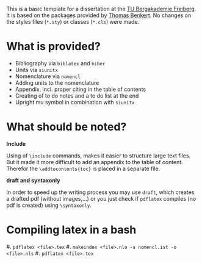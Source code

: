 This is a basic template for a dissertation at the [TU Bergakademie Freiberg](https://tu-freiberg.de). It is based on the packages provided by [Thomas Benkert](https://tu-freiberg.de/presse/latex/tubaf-latex). No changes on the styles files (`*.sty`) or classes (`*.cls`) were made.


# What is provided?

 - Bibliography via `biblatex` and `biber`
 - Units via `siunitx`
 - Nomenclature via `nomencl`
 - Adding units to the nomenclature 
 - Appendix, incl. proper citing in the table of contents
 - Creating of to do notes and a to do list at the end
 - Upright mu symbol in combination with `siunitx`


# What should be noted?


__Include__

Using of `\include` commands, makes it easier to structure large text files. But it made it more difficult to add an appendix to the table of content. Therefor the `\addtocontents{toc}` is placed in a separate file.


__draft and syntaxonly__

In order to speed up the writing process you may use `draft`, which creates a drafted pdf (without images,...) or you just check if `pdflatex` compiles (no pdf is created) using `\syntaxonly`.


# Compiling latex in a bash

 #. `pdflatex <file>.tex`
 #. `makeindex <file>.nlo -s nomencl.ist -o <file>.nls`
 #. `pdflatex <file>.tex`


